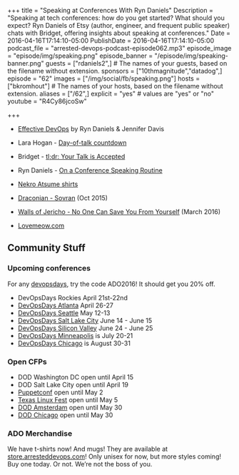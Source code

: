 +++
title = "Speaking at Conferences With Ryn Daniels"
Description = "Speaking at tech conferences: how do you get started? What should you expect? Ryn Daniels of Etsy (author, engineer, and frequent public speaker) chats with Bridget, offering insights about speaking at conferences."
Date = 2016-04-16T17:14:10-05:00
PublishDate = 2016-04-16T17:14:10-05:00
podcast_file = "arrested-devops-podcast-episode062.mp3"
episode_image = "episode/img/speaking.png"
episode_banner = "/episode/img/speaking-banner.png"
guests = ["rdaniels2",] # The names of your guests, based on the filename without extension.
sponsors = ["10thmagnitude","datadog",]
episode = "62"
images = ["/img/social/fb/speaking.png"]
hosts = ["bkromhout"] # The names of your hosts, based on the filename without extension.
aliases = ["/62",]
explicit = "yes" # values are "yes" or "no"
youtube = "R4Cy86jcoSw"

+++
* <a href="http://shop.oreilly.com/product/0636920039846.do">Effective DevOps</a> by Ryn Daniels & Jennifer Davis
* Lara Hogan - <a href="https://storify.com/larahogan/day-of-talk-countdown">Day-of-talk countdown</a>
* Bridget - <a href="http://bridgetkromhout.com/blog/2016/04/06/tl-dr-your-talk-is-accepted/">tl;dr: Your Talk is Accepted</a>
* Ryn Daniels - <a href="https://beero.ps/2016/04/14/on-a-conference-speaking-routine/">On a Conference Speaking Routine</a>
* <a href="https://teespring.com/nekro-atsume">Nekro Atsume shirts</a>

* <a href="http://www.angrymetalguy.com/draconian-sovran-review/">Draconian - Sovran</a> (Oct 2015)
* <a href="http://www.metalinjection.net/reviews/walls-of-jericho-no-one-can-save-you-from-yourself">Walls of Jericho - No One Can Save You From Yourself</a> (March 2016)
* <a href="http://www.lovemeow.com/">Lovemeow.com</a>

## Community Stuff

### Upcoming conferences

For any <a href="http://devopsdays.org">devopsdays</a>, try the code ADO2016! It should get you 20% off.

* DevOpsDays Rockies April 21st-22nd
* [DevOpsDays Atlanta](http://www.devopsdays.org/events/2016-atlanta/) April 26-27
* [DevOpsDays Seattle](http://www.devopsdays.org/events/2016-seattle) May 12-13
* [DevOpsDays Salt Lake City](http://www.devopsdays.org/events/2016-saltlakecity/) June 14 - June 15
* [DevOpsDays Silicon Valley](http://www.devopsdays.org/events/2016-siliconvalley) June 24 - June 25
* [DevOpsDays Minneapolis](http://www.devopsdays.org/events/2016-minneapolis) is July 20-21
* [DevOpsDays Chicago](http://www.devopsdays.org/events/2016-chicago) is August 30-31

### Open CFPs

* DOD Washington DC open until April 15
* DOD Salt Lake City open until April 19
* [Puppetconf](http://2016.puppetconf.com/cfp-registration) open until May 2
* [Texas Linux Fest](http://2016.texaslinuxfest.org) open until May 5
* [DOD Amsterdam](http://www.devopsdays.org/events/2016-amsterdam/propose/) open until May 30
* [DOD Chicago](http://www.devopsdays.org/events/2016-chicago/propose/) open until May 30

### ADO Merchandise

We have t-shirts now! And mugs! They are available at <a href="http://store.arresteddevops.com">store.arresteddevops.com</a>! Only unisex for now, but more styles coming! Buy one today. Or not. We’re not the boss of you.
